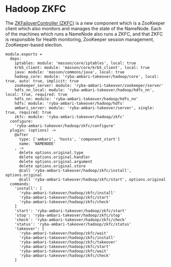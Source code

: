 
# Hadoop ZKFC

The [ZKFailoverController (ZKFC)](https://hadoop.apache.org/docs/r2.3.0/hadoop-yarn/hadoop-yarn-site/HDFSHighAvailabilityWithQJM.html) is a new component which is a ZooKeeper client which also monitors and manages the state of the NameNode.
 Each of the machines which runs a NameNode also runs a ZKFC, and that ZKFC is responsible for Health monitoring, ZooKeeper session management, ZooKeeper-based election.


    module.exports =
      deps:
        iptables: module: 'masson/core/iptables', local: true
        krb5_client: module: 'masson/core/krb5_client', local: true
        java: module: 'masson/commons/java', local: true
        hadoop_core: module: 'ryba-ambari-takeover/hadoop/core', local: true, auto: true, implicit: true
        zookeeper_server: module: 'ryba-ambari-takeover/zookeeper/server'
        hdfs_nn_local: module: 'ryba-ambari-takeover/hadoop/hdfs_nn', local: true, required: true
        hdfs_nn: module: 'ryba-ambari-takeover/hadoop/hdfs_nn'
        hdfs: module: 'ryba-ambari-takeover/hadoop/hdfs'
        ambari_server: module: 'ryba-ambari-takeover/server', single: true, required: true
        zkfc: module: 'ryba-ambari-takeover/hadoop/zkfc'
      configure:
        'ryba-ambari-takeover/hadoop/zkfc/configure'
      plugin: (options) ->
        @after
          type: ['ambari', 'hosts', 'component_start']
          name: 'NAMENODE'
        , ->
          delete options.original.type
          delete options.original.handler
          delete options.original.argument
          delete options.original.store
          @call 'ryba-ambari-takeover/hadoop/zkfc/install', options.original
          @call 'ryba-ambari-takeover/hadoop/zkfc/start', options.original
      commands:
        'install': [
          'ryba-ambari-takeover/hadoop/zkfc/install'
          'ryba-ambari-takeover/hadoop/zkfc/start'
          'ryba-ambari-takeover/hadoop/zkfc/check'
        ]
        'start': 'ryba-ambari-takeover/hadoop/zkfc/start'
        'stop': 'ryba-ambari-takeover/hadoop/zkfc/stop'
        'check': 'ryba-ambari-takeover/hadoop/zkfc/check'
        'status': 'ryba-ambari-takeover/hadoop/zkfc/status'
        'takeover': [
          'ryba-ambari-takeover/hadoop/zkfc/wait'
          'ryba-ambari-takeover/hadoop/zkfc/install'
          'ryba-ambari-takeover/hadoop/zkfc/takeover'
          'ryba-ambari-takeover/hadoop/zkfc/start'
          'ryba-ambari-takeover/hadoop/zkfc/wait'
          'ryba-ambari-takeover/hadoop/zkfc/check'
        ]

